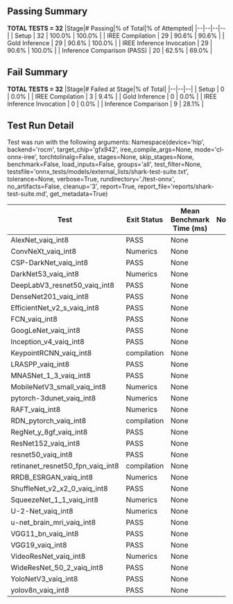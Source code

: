 ## Passing Summary

**TOTAL TESTS = 32**
|Stage|# Passing|% of Total|% of Attempted|
|--|--|--|--|
| Setup | 32 | 100.0% | 100.0% |
| IREE Compilation | 29 | 90.6% | 90.6% |
| Gold Inference | 29 | 90.6% | 100.0% |
| IREE Inference Invocation | 29 | 90.6% | 100.0% |
| Inference Comparison (PASS) | 20 | 62.5% | 69.0% |
## Fail Summary

**TOTAL TESTS = 32**
|Stage|# Failed at Stage|% of Total|
|--|--|--|
| Setup | 0 | 0.0% |
| IREE Compilation | 3 | 9.4% |
| Gold Inference | 0 | 0.0% |
| IREE Inference Invocation | 0 | 0.0% |
| Inference Comparison | 9 | 28.1% |
## Test Run Detail
Test was run with the following arguments:
Namespace(device='hip', backend='rocm', target_chip='gfx942', iree_compile_args=None, mode='cl-onnx-iree', torchtolinalg=False, stages=None, skip_stages=None, benchmark=False, load_inputs=False, groups='all', test_filter=None, testsfile='onnx_tests/models/external_lists/shark-test-suite.txt', tolerance=None, verbose=True, rundirectory='./test-onnx', no_artifacts=False, cleanup='3', report=True, report_file='reports/shark-test-suite.md', get_metadata=True)

| Test | Exit Status | Mean Benchmark Time (ms) | Notes |
|--|--|--|--|
| AlexNet_vaiq_int8 | PASS | None | |
| ConvNeXt_vaiq_int8 | Numerics | None | |
| CSP-DarkNet_vaiq_int8 | PASS | None | |
| DarkNet53_vaiq_int8 | Numerics | None | |
| DeepLabV3_resnet50_vaiq_int8 | PASS | None | |
| DenseNet201_vaiq_int8 | PASS | None | |
| EfficientNet_v2_s_vaiq_int8 | PASS | None | |
| FCN_vaiq_int8 | PASS | None | |
| GoogLeNet_vaiq_int8 | PASS | None | |
| Inception_v4_vaiq_int8 | PASS | None | |
| KeypointRCNN_vaiq_int8 | compilation | None | |
| LRASPP_vaiq_int8 | PASS | None | |
| MNASNet_1_3_vaiq_int8 | PASS | None | |
| MobileNetV3_small_vaiq_int8 | Numerics | None | |
| pytorch-3dunet_vaiq_int8 | Numerics | None | |
| RAFT_vaiq_int8 | Numerics | None | |
| RDN_pytorch_vaiq_int8 | compilation | None | |
| RegNet_y_8gf_vaiq_int8 | PASS | None | |
| ResNet152_vaiq_int8 | PASS | None | |
| resnet50_vaiq_int8 | PASS | None | |
| retinanet_resnet50_fpn_vaiq_int8 | compilation | None | |
| RRDB_ESRGAN_vaiq_int8 | Numerics | None | |
| ShuffleNet_v2_x2_0_vaiq_int8 | PASS | None | |
| SqueezeNet_1_1_vaiq_int8 | Numerics | None | |
| U-2-Net_vaiq_int8 | Numerics | None | |
| u-net_brain_mri_vaiq_int8 | PASS | None | |
| VGG11_bn_vaiq_int8 | PASS | None | |
| VGG19_vaiq_int8 | PASS | None | |
| VideoResNet_vaiq_int8 | Numerics | None | |
| WideResNet_50_2_vaiq_int8 | PASS | None | |
| YoloNetV3_vaiq_int8 | PASS | None | |
| yolov8n_vaiq_int8 | PASS | None | |
